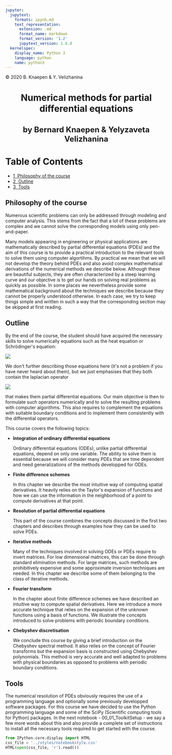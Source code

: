 ```yaml
---
jupyter:
  jupytext:
    formats: ipynb,md
    text_representation:
      extension: .md
      format_name: markdown
      format_version: '1.2'
      jupytext_version: 1.6.0
  kernelspec:
    display_name: Python 3
    language: python
    name: python3
---
```


<div class="copyright" property="vk:rights">&copy;
  <span property="vk:dateCopyrighted">2020</span>
  <span property="vk:publisher">B. Knaepen & Y. Velizhanina</span>
</div>
<h1 style="text-align: center">Numerical methods for partial differential equations</h1>
<h1 style="text-align: center; font-size:18pt;  ">by Bernard Knaepen & Yelyzaveta Velizhanina</h1>

<!-- #region toc=true -->
<h1>Table of Contents<span class="tocSkip"></span></h1>
<div class="toc"><ul class="toc-item"><li><span><a href="#Philosophy-of-the-course" data-toc-modified-id="Philosophy-of-the-course-1"><span class="toc-item-num">1&nbsp;&nbsp;</span>Philosophy of the course</a></span></li><li><span><a href="#Outline" data-toc-modified-id="Outline-2"><span class="toc-item-num">2&nbsp;&nbsp;</span>Outline</a></span></li><li><span><a href="#Tools" data-toc-modified-id="Tools-3"><span class="toc-item-num">3&nbsp;&nbsp;</span>Tools</a></span></li></ul></div>
<!-- #endregion -->

## Philosophy of the course


Numerous scientific problems can only be addressed through modeling and computer analysis. This stems from the fact that a lot of these problems are complex and we cannot solve the corresponding models using only pen-and-paper.

Many models appearing in engineering or physical applications are mathematically described by partial differential equations (PDEs) and the aim of this course is to provide a practical introduction to the relevant tools to solve them using computer algortihms. By practical we mean that we will not develop the theory behind PDEs and also avoid complex mathematical derivations of the numerical methods we describe below. Although these are beautiful subjects, they are often characterized by a steep learning curve and our objective is to get our hands on solving real problems as quickly as possible. In some places we nevertheless provide some mathematical background about the techniques we describe because they cannot be properly understood otherwise. In each case, we try to keep things simple and written in such a way that the corresponding section may be skipped at first reading.


## Outline


By the end of the course, the student should have acquired the necessary skills to solve numerically equations such as the heat equation or Schrödinger's equation:  

<img style="display: block; margin-left: auto; margin-right: auto;" src="https://render.githubusercontent.com/render/math?math=%5Cbegin%7Balign*%7D%0A%5Cfrac%7B%5Cpartial%20T(%5Cboldsymbol%20r%2Ct)%7D%7B%5Cpartial%20t%7D%20%20%26%20%3D%20%5Calpha%20%5CDelta%20T(%5Cboldsymbol%20r%2Ct)%2C%20%26%5Chbox%7BHeat%20equation%7D%5C%5C%0Ai%5Chbar%20%5Cfrac%7B%5Cpartial%20%5CPsi(%5Cboldsymbol%20r%2Ct)%7D%7B%5Cpartial%20t%7D%20%26%20%3D%20%5Cleft%5B%20%5Cfrac%7B-%5Chbar%5E2%7D%7B2m%7D%5CDelta%20%2B%20V(%5Cboldsymbol%20r%2Ct)%20%5Cright%5D%5CPsi(%5Cboldsymbol%20r%2Ct)%2C%20%26%5Chbox%7BSchr%C3%B6dinger%20equation%7D%0A%5Cend%7Balign*%7D">

We don't further describing those equations here (it's not a problem if you have never heard about them), but we just emphasises that they both contain the laplacian operator

<img style="display: block; margin-left: auto; margin-right: auto;" src="https://render.githubusercontent.com/render/math?math=%5Cbegin%7Bequation*%7D%0A%20%5CDelta%20%3D%20%5Cfrac%7B%5Cpartial%5E2%7D%7B%5Cpartial%20x%5E2%7D%2B%20%5Cfrac%7B%5Cpartial%5E2%7D%7B%5Cpartial%20y%5E2%7D%2B%20%5Cfrac%7B%5Cpartial%5E2%7D%7B%5Cpartial%20z%5E2%7D%0A%5Cend%7Bequation*%7D%0A">

that makes them partial differential equations. Our main objective is then to formulate such operators numerically and to solve the resulting problems with computer algorithms. This also requires to complement the equations with suitable boundary conditions and to implement them consistently with the differential operators.

This course covers the following topics:

* **Integration of ordinary differential equations**

    Ordinary differential equations (ODEs), unlike partial differential equations, depend on only one variable. The ability to solve them is essential because we will consider many PDEs that are time dependent and need generalizations of the methods developped for ODEs.
    
* **Finite difference schemes**

    In this chapter we describe the most intuitive way of computing spatial derivatives. It heavily relies on the Taylor's expansion of functions and how we can use the information in the neighborhood of a point to compute derivatives at that point.
    
* **Resolution of partial differential equations**

    This part of the course combines the concepts discussed in the first two chapters and describes through examples how they can be used to solve PDEs.
    
* **Iterative methods**
    
    Many of the techniques involved in solving ODEs or PDEs require to invert matrices. For low dimensional matrices, this can be done through standard elimination methods. For large matrices, such methods are prohibitively expensive and some approximate inversion techniques are needed. In this chapter we describe some of them belonging to the class of iterative methods.

* **Fourier transform**
    
    In the chapter about finite difference schemes we have described an intuitive way to compute spatial derivatives. Here we introduce a more accurate technique that relies on the expansion of the unknown functions using a basis of functions. We illustrate the concepts introduced to solve problems with periodic boundary conditions.
    
* **Chebyshev discretisation**
    
    We conclude this course by giving a brief introduction on the Chebyshev spectral method. It also relies on the concept of Fourier transforms but the expansion basis is constructed using Chebyshev polynomials. This method is very accurate and well adapted to problems with physical boundaries as opposed to problems with periodic boundary conditions.


<h2 id="Tools">Tools</h2>


The numerical resolution of PDEs obviously requires the use of a programming language and optionally some previously developped software packages. For this course we have decided to use the Python programming language and some of the SciPy (Scientific computing tools for Python) packages. In the next notebook - 00_01_ToolkitSetup - we say a few more words about this and also provide a complete set of instructions to install all the necessary tools required to get started with the course.

```python
from IPython.core.display import HTML
css_file = '../styles/notebookstyle.css'
HTML(open(css_file, 'r').read())
```
